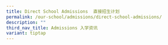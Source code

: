 ```yaml
---
title: Direct School Admissions  直接招生计划
permalink: /our-school/admissions/direct-school-admissions/
description: ""
third_nav_title: Admissions 入学资讯
variant: tiptap
---
```

